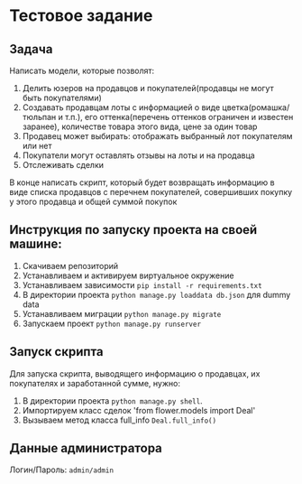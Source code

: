 # Тестовое задание

## Задача

Написать модели, которые позволят:

1) Делить юзеров на продавцов и покупателей(продавцы не могут быть покупателями)
2) Создавать продавцам лоты с информацией о виде цветка(ромашка/тюльпан и т.п.), его оттенка(перечень оттенков ограничен и известен заранее), количестве товара этого вида, цене за один товар
3) Продавец может выбирать: отображать выбранный лот покупателям или нет
4) Покупатели могут оставлять отзывы на лоты и на продавца
5) Отслеживать сделки

В конце написать скрипт, который будет возвращать информацию в виде списка продавцов с перечнем покупателей, совершивших покупку у этого продавца и общей суммой покупок

## Инструкция по запуску проекта на своей машине:
1. Скачиваем репозиторий
2. Устанавливаем и активируем виртуальное окружение  
3. Устанавливаем зависимости `pip install -r requirements.txt`
4. В директории проекта `python manage.py loaddata db.json` для dummy data
5. Устанавливаем миграции `python manage.py migrate`
6. Запускаем проект `python manage.py runserver`

## Запуск скрипта

Для запуска скрипта, выводящего информацию о продавцах, их покупателях и заработанной сумме, нужно:

1. В директории проекта `python manage.py shell`.
2. Импортируем класс сделок 'from flower.models import Deal'
3. Вызываем метод класса full_info `Deal.full_info()`

## Данные администратора
Логин/Пароль: `admin/admin`
